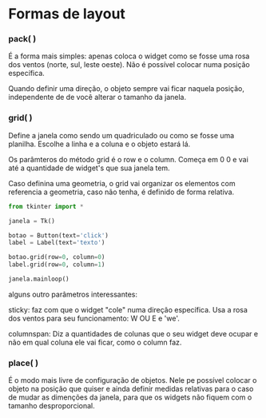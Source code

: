 # Formas de layout

### pack( )

É a forma mais simples: apenas coloca o widget como se fosse uma rosa dos ventos (norte, sul, leste oeste). Não é possível colocar numa posição específica.

Quando definir uma direção, o objeto sempre vai ficar naquela posição, independente de de você alterar o tamanho da janela.

### grid( )

Define a janela como sendo um quadriculado ou como se fosse uma planilha. Escolhe a linha e a coluna e o objeto estará lá.

Os parâmteros do método grid é o row e o column. Começa em 0 0 e vai até a quantidade de widget's que sua janela tem.

Caso definina uma geometria, o grid vai organizar os elementos com referencia a geometria, caso não tenha, é definido de forma relativa.

```Python
from tkinter import *

janela = Tk()

botao = Button(text='click')
label = Label(text='texto')

botao.grid(row=0, column=0)
label.grid(row=0, column=1)

janela.mainloop()
``` 

alguns outro parâmetros interessantes:

sticky: faz com que o widget "cole" numa direção específica. Usa a rosa dos ventos para seu funcionamento: W OU E e 'we'.

columnspan: Diz a quantidades de colunas que o seu widget deve ocupar e não em qual coluna ele vai ficar, como o column faz.

### place( )

É o modo mais livre de configuração de objetos. Nele pe possível colocar o objeto na posição que quiser e ainda definir medidas relativas para o caso de mudar as dimenções da janela, para que os widgets não fiquem com o tamanho desproporcional.
